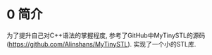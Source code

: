 # 0 简介
为了提升自己对C++语法的掌握程度, 参考了GitHub中MyTinySTL的源码(https://github.com/Alinshans/MyTinySTL). 实现了一个小的STL库. 